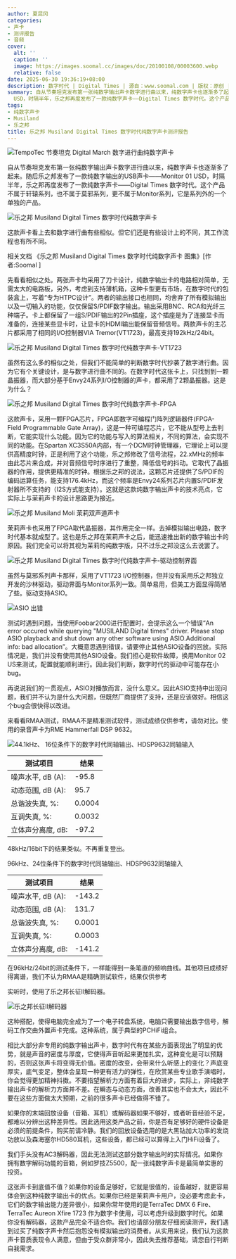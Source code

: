 ```yaml
---
author: 夏昆冈
categories:
- 声卡
- 测评报告
- 音频
cover:
  alt: ''
  caption: ''
  image: https://images.soomal.cc/images/doc/20100108/00003600.webp
  relative: false
date: 2025-06-30 19:36:19+08:00
description: 数字时代 | Digital Times | 源自：www.soomal.com | 版权：原创 |  平均/总评分：08.42/362
summary: 自从节奏坦克发布第一张纯数字输出声卡数字进行曲以来，纯数字声卡也逐渐多了起来。随后乐之邦发布了一款纯数字输出的USB声卡――Monitor 01
  USD，时隔半年，乐之邦再度发布了一款纯数字声卡――Digital Times 数字时代。这个产品不属于轩辕系列，也不属于莫邪系列，更不属于Monitor系列，它是系列外的一个单独的产品
tags:
- 纯数字声卡
- Musiland
- 乐之邦
title: 乐之邦 Musiland Digital Times 数字时代纯数字声卡测评报告
---
```


![TempoTec 节奏坦克 Digital March 数字进行曲纯数字声卡](https://images.soomal.cc/images/doc/20090430/00001655.webp)



自从节奏坦克发布第一张纯数字输出声卡数字进行曲以来，纯数字声卡也逐渐多了起来。随后乐之邦发布了一款纯数字输出的USB声卡――Monitor 01 
USD，时隔半年，乐之邦再度发布了一款纯数字声卡――Digital Times 数字时代。这个产品不属于轩辕系列，也不属于莫邪系列，更不属于Monitor系列，它是系列外的一个单独的产品。



![乐之邦 Musiland Digital Times 数字时代纯数字声卡](https://images.soomal.cc/images/doc/20100108/00003600.webp)



这款声卡看上去和数字进行曲有些相似。但它们还是有些设计上的不同，其工作流程也有所不同。



相关文档
《乐之邦 Musiland Digital Times 数字时代纯数字声卡 图集》[作者:Soomal ]



先看看相似之处。两张声卡均采用了刀卡设计，纯数字输出卡的电路相对简单，无需太大的电路板，另外，考虑到支持薄机箱，这种卡型更有市场，在数字时代的包装盒上，写着“专为HTPC设计”。两者的输出接口也相同，均舍弃了所有模拟输出以及一切输入的功能，仅仅保留S/PDIF数字输出。输出采用BNC、RCA和光纤三种端子。卡上都保留了一组S/PDIF输出的2Pin插座，这个插座是为了连接显卡而准备的，连接某些显卡时，让显卡的HDMI输出能保留音频信号。两款声卡的主芯片都采用了相同的I/O控制器VIA 
Tremor(VT1723)，最高支持192kHz/24bit。



![乐之邦 Musiland Digital Times 数字时代纯数字声卡-VT1723](https://images.soomal.cc/images/doc/20100108/00003605.webp)



虽然有这么多的相似之处，但我们不能简单的判断数字时代抄袭了数字进行曲。因为它有个关键设计，是与数字进行曲不同的。在数字时代这张卡上，只找到到一颗晶振器，而大部分基于Envy24系列I/O控制器的声卡，都采用了2颗晶振器。这是为什么？



![乐之邦 Musiland Digital Times 数字时代纯数字声卡-FPGA](https://images.soomal.cc/images/doc/20100108/00003606.webp)



这款声卡，采用一颗FPGA芯片，FPGA即数字可编程门阵列逻辑器件(FPGA- Field Programmable Gate 
Array)，这是一种可编程芯片，它不能从型号上去判断，它能实现什么功能。因为它的功能与写入的算法相关，不同的算法，会实现不同的功能。在Spartan 
XC3S50A内部，有一个DCM时钟管理器，它理论上可以提供高精度时钟，正是利用了这个功能，乐之邦修改了信号流程，22.xMHz的频率由此芯片来合成，并对音频信号时序进行了重整，降低信号的抖动。它取代了晶振器的作用，提供更精准的时钟。根据乐之邦的说法，这颗芯片还提供了S/PDIF的编码运算任务，能支持176.4kHz，而这个频率是Envy24系列芯片内置S/PDIF发射器所不支持的（I2S方式能支持）。这就是这款纯数字输出声卡的技术亮点，它实际上与茉莉声卡的设计思路更为接近。



![乐之邦 Musiland Moli 茉莉双声道声卡](https://images.soomal.cc/images/doc/20090902/00002699.webp)



茉莉声卡也采用了FPGA取代晶振器，其作用完全一样。去掉模拟输出电路，数字时代基本就成型了。这也是乐之邦在茉莉声卡之后，能迅速推出新的数字输出卡的原因。我们完全可以将其视为茉莉的纯数字版，只不过乐之邦没这么去说罢了。



![乐之邦 Musiland Digital Times 数字时代纯数字声卡-驱动控制界面](https://images.soomal.cc/images/doc/20100128/00003881.webp)



虽然与莫邪系列声卡那样，采用了VT1723 I/O控制器，但并没有采用乐之邦独立开发的沙林驱动，驱动界面与Monitor系列一致。简单易用，但美工方面显得简陋了些。驱动支持ASIO。



![ASIO 出错](https://images.soomal.cc/images/doc/20100128/00003882.webp)



测试时遇到问题，当使用Foobar2000进行配置时，会提示这么一个错误“An error occured while querying "MUSILAND Digital times" driver. Please stop ASIO playback and shut down any other software using ASIO.Additional info: bad allocation”。大概意思遇到错误，请要停止其他ASIO设备的回放。实际情况是，我们并没有使用其他ASIO设备。我们担心是软件故障，换用Monitor 02 US来测试，配置就能顺利进行。因此我们判断，数字时代的驱动中可能存在小bug。



再说说我们的一贯观点，ASIO对播放而言，没什么意义。因此ASIO支持中出现问题，我们并不认为是什么大问题，但既然厂商提供了支持，还是应该做好。相信这个bug会很快得以改进。



来看看RMAA测试，RMAA不是精准测试软件，测试成绩仅供参考，请勿对比。使用的录音声卡为RME Hammerfall DSP 9632。



![44.1kHz、 16位条件下的数字时代同轴输出、HDSP9632同轴输入](https://images.soomal.cc/images/doc/20100128/00003883.webp)



| 测试项目 | 结果 |
| --- | --- |
| 噪声水平, dB (A): | -95.8 |
| 动态范围, dB (A): | 95.7 |
| 总谐波失真, %: | 0.0004 |
| 互调失真, %: | 0.0032 |
| 立体声分离度, dB: | -97.2 |



48kHz/16bit下的结果类似。不再重复登出。



96kHz、24位条件下的数字时代同轴输出、HDSP9632同轴输入



| 测试项目 | 结果 |
| --- | --- |
| 噪声水平, dB (A): | -143.2 |
| 动态范围, dB (A): | 131.7 |
| 总谐波失真, %: | 0.0001 |
| 互调失真, %: | 0.0003 |
| 立体声分离度, dB: | -141.2 |



在96kHz/24bit的测试条件下，一样能得到一条笔直的频响曲线。其他项目成绩好得离谱，我们不认为RMAA是精确测试软件，结果仅供参考



实听时，使用了乐之邦长征II解码器。



![乐之邦长征II解码器](https://images.soomal.cc/images/doc/20090418/00001349.webp)



这种搭配，使得电脑完全成为了一个电子转盘系统，电脑只需要输出数字信号，解码工作交由外置声卡完成。这种系统，属于典型的PCHiFi组合。



相比大部分非专用的纯数字输出声卡，数字时代有在某些方面表现出了明显的优势，就是声音的密度与厚度，它使得声音听起来更加扎实，这种变化是可以预期的，否则这张声卡将变得无价值。密度的改变，会带来什么听感上的变化？声底变厚实，底气变足，整体会呈现一种更有活力的弹性，在欣赏某些专业歌手演唱时，你会觉得更加精神抖擞。不要指望解析力方面有着巨大的进步，实际上，非纯数字输出声卡的解析力方面并不差。在瞬态与动态方面，改善其实也不会太大，因此不要在这些方面做太大预期，之前的很多声卡已经做得不错了。



如果你的末端回放设备（音箱、耳机）或解码器如果不够好，或者听音经验不足，都难以分辨出这种差异性。因此选用这类产品之前，你是否有足够好的硬件设备是必须的前提条件，购买前请冷静。我们的回放设备选用的是大黑钻加大功率的发烧功放以及森海塞尔HD580耳机，这些设备，都已经可以算得上入门HiFi设备了。



我们手头没有AC3解码器，因此无法测试这部分数字输出时的实际情况。如果你拥有数字解码功能的音箱，例如罗技Z5500，配一张纯数字声卡是最简单实惠的投资。



这张声卡到底值不值？如果你的设备足够好，它就是很值的，设备越好，就更容易体会到这种纯数字输出卡的优点。如果你已经是茉莉声卡用户，没必要考虑此卡，它们的数字输出能力差异很小，如果你常年使用的是TerraTec DMX 6 Fire、TerraTec Aureon Xfire 1723 作为数字卡使用，可以考虑升级到数字时代。如果你没有解码器，这款产品完全不适合你。我们也请部分朋友仔细阅读测评，我们遇到过买了纯数字声卡然后抱怨没有模拟输出的消费者。从实用来说，我们认为这款声卡音质表现令人满意，但由于受众群非常小，因此失去推荐基础，请您自行判断自我需求。